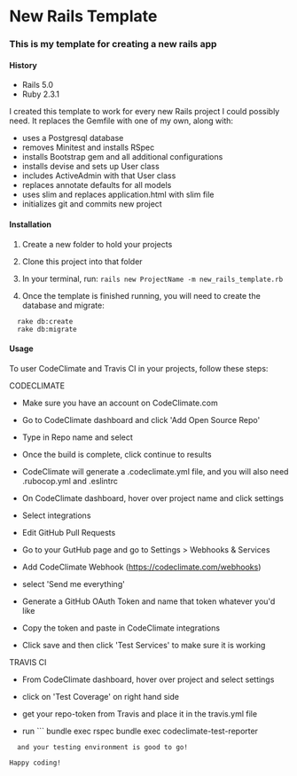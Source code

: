 # New Rails Template

### This is my template for creating a new rails app

#### History

* Rails 5.0
* Ruby 2.3.1

I created this template to work for every new Rails project I could possibly need. It replaces the Gemfile with one of my own, along with:
  * uses a Postgresql database
  * removes Minitest and installs RSpec
  * installs Bootstrap gem and all additional configurations
  * installs devise and sets up User class
  * includes ActiveAdmin with that User class
  * replaces annotate defaults for all models
  * uses slim and replaces application.html with slim file
  * initializes git and commits new project


#### Installation

1. Create a new folder to hold your projects

2. Clone this project into that folder

3. In your terminal, run: `rails new ProjectName -m new_rails_template.rb`

4. Once the template is finished running, you will need to create the database and migrate:
```
  rake db:create
  rake db:migrate
```

#### Usage

To user CodeClimate and Travis CI in your projects, follow these steps:

CODECLIMATE

* Make sure you have an account on CodeClimate.com

* Go to CodeClimate dashboard and click 'Add Open Source Repo'

* Type in Repo name and select

* Once the build is complete, click continue to results

* CodeClimate will generate a .codeclimate.yml file, and you will also need .rubocop.yml and .eslintrc

* On CodeClimate dashboard, hover over project name and click settings

* Select integrations

* Edit GitHub Pull Requests

* Go to your GutHub page and go to Settings > Webhooks & Services

* Add CodeClimate Webhook (https://codeclimate.com/webhooks)

* select 'Send me everything'

* Generate a GitHub OAuth Token and name that token whatever you'd like

* Copy the token and paste in CodeClimate integrations

* Click save and then click 'Test Services' to make sure it is working

TRAVIS CI

* From CodeClimate dashboard, hover over project and select settings

* click on 'Test Coverage' on right hand side

* get your repo-token from Travis and place it in the travis.yml file

* run ``` bundle exec rspec
          bundle exec codeclimate-test-reporter
```
  and your testing environment is good to go!

Happy coding!
